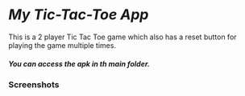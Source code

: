 # *My Tic-Tac-Toe App*
This is a 2 player Tic Tac Toe game which also has a reset button for playing the game multiple times. 
##### You can access the apk in th main folder.

### **Screenshots** 
